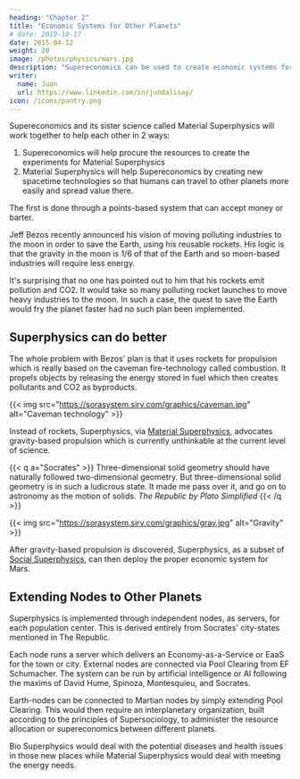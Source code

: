 ```yaml
---
heading: "Chapter 2"
title: "Economic Systems for Other Planets"
# date: 2019-10-17
date: 2015-04-12
weight: 20
image: /photos/physics/mars.jpg
description: "Supereconomics can be used to create economic systems for Mars and other planets"
writer:
  name: Juan
  url: https://www.linkedin.com/in/jundalisay/
icon: /icons/pantry.png
---
```




Supereconomics and its sister science called Material Superphysics will work together to help each other in 2 ways:

1. Supereconomics will help procure the resources to create the experiments for Material Superphysics
2. Material Superphysics will help Supereconomics by creating new spacetime technologies so that humans can travel to other planets more easily and spread value there.

<!-- spread itself to other areas with the technologies M By  is based on the four laws of how humans see value.   -->

The first is done through a points-based system that can accept money or barter.

Jeff Bezos recently announced his vision of moving polluting industries to the moon in order to save the Earth, using his reusable rockets. His logic is that the gravity in the moon is 1/6 of that of the Earth and so moon-based industries will require less energy. 

It's surprising that no one has pointed out to him that his rockets emit pollution and CO2. It would take so many polluting rocket launches to move heavy industries to the moon. In such a case, the quest to save the Earth would fry the planet faster had no such plan been implemented. 


## Superphysics can do better

The whole problem with Bezos' plan is that it uses rockets for propulsion which is really based on the caveman fire-technology called combustion. It propels objects by releasing the energy stored in fuel which then creates pollutants and CO2 as byproducts. 

{{< img src="https://sorasystem.sirv.com/graphics/caveman.jpg" alt="Caveman technology" >}}


Instead of rockets, Superphysics, via [Material Superphysics](/material), advocates gravity-based propulsion which is currently unthinkable at the current level of science. 

{{< q a="Socrates" >}}
Three-dimensional solid geometry should have naturally followed two-dimensional geometry. But three-dimensional solid geometry is in such a ludicrous state. It made me pass over it, and go on to astronomy as the motion of solids.
<cite>The Republic by Plato Simplified</cite>
{{< /q >}}


{{< img src="https://sorasystem.sirv.com/graphics/grav.jpg" alt="Gravity" >}}


After gravity-based propulsion is discovered, Superphysics, as a subset of [Social Superphysics](/social), can then deploy the proper economic system for Mars.


## Extending Nodes to Other Planets 

Superphysics is implemented through independent nodes, as servers, for each population center. This is derived entirely from Socrates' city-states mentioned in The Republic. 

Each node runs a server which delivers an Economy-as-a-Service or EaaS for the town or city. External nodes are connected via Pool Clearing from EF Schumacher. The system can be run by artificial intelligence or AI following the maxims of David Hume, Spinoza, Montesquieu, and Socrates. 

Earth-nodes can be connected to Martian nodes by simply extending Pool Clearing. This would then require an interplanetary organization, built according to the principles of Supersociology, to administer the resource allocation or supereconomics between different planets. 

Bio Superphysics would deal with the potential diseases and health issues in those new places while Material Superphysics would deal with meeting the energy needs.  
